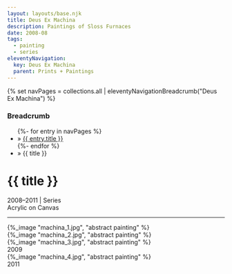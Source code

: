 ```yaml
---
layout: layouts/base.njk
title: Deus Ex Machina
description: Paintings of Sloss Furnaces
date: 2008-08
tags:
  - painting
  - series
eleventyNavigation:
  key: Deus Ex Machina
  parent: Prints + Paintings
---
```


{% set navPages = collections.all | eleventyNavigationBreadcrumb("Deus Ex Machina") %}
<div class="breadcrumb">
    <h3 class="visually-hidden">Breadcrumb</h3>
    <ul class="nav">
            {%- for entry in navPages %}
        <li class="nav-item"{% if entry.url == page.url %} class="active-breadcrumb"{% endif %}> » <a href="{{ entry.url }}">{{ entry.title }}</a></li>
            {%- endfor %}
        <li class="nav-item"><active-breadcrumb>» {{ title }}</active-breadcrumb></li>
    </ul>
</div>
<div class="container">
    <div class="row"></div>
    <div class="row">
        <div class="col-4 col-4-md col-4-lg">
            <h1>{{ title }}</h1>
            <figcaption>2008–2011 | Series</figcaption>
            <figcaption>Acrylic on Canvas</figcaption>
            <hr>
        </div>
        <div class="col"></div>
        <div class="col-6 col-6-md col-6-lg">
            {%_image "machina_1.jpg", "abstract painting" %}
        </div>
    </div>
    <div class="row">
        <div class="col-5 col-5-md col-5-lg">
            {%_image "machina_2.jpg", "abstract painting" %}
            <div class="spacer-md"></div>
            {%_image "machina_3.jpg", "abstract painting" %}
            <figcaption>2009</figcaption>
        </div>
        <div class="col"></div>
        <div class="col-5 col-5-md col-5-lg">
            <div class="spacer-lg"></div>
            {%_image "machina_4.jpg", "abstract painting" %}
            <figcaption>2011</figcaption>
        </div> 
    </div>
</div>